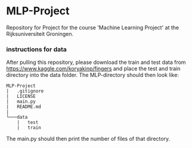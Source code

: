 # MLP-Project
Repository for Project for the course 'Machine Learning Project' at the 
Rijksuniversiteit Groningen.

### instructions for data 
After pulling this repository, please download the train and test data from
https://www.kaggle.com/koryakinp/fingers and place the test and train 
directory into the data folder. The MLP-directory should then look like:
```
MLP-Project
|   .gitignore
|   LICENSE
|   main.py
|   README.md
|
└───data
    |   test
    |   train
```

The main.py should then print the number of files of that directory.